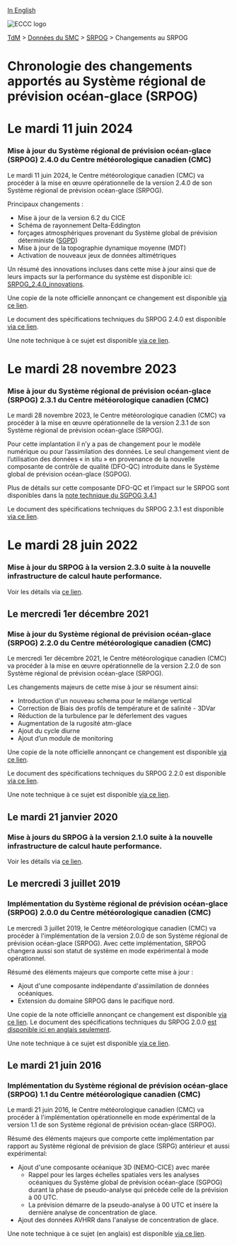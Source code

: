 [In English](changelog_riops_en.md)

![ECCC logo](../../img_eccc-logo.png)

[TdM](../../readme_fr.md) > [Données du SMC](../readme_fr.md) > [SRPOG](readme_riops_fr.md) > Changements au SRPOG

# Chronologie des changements apportés au Système régional de prévision océan-glace (SRPOG)

# Le mardi 11 juin 2024

### Mise à jour du Système régional de prévision océan-glace (SRPOG) 2.4.0 du Centre météorologique canadien (CMC)

Le mardi 11 juin 2024, le Centre météorologique canadien (CMC) va procéder à la mise en œuvre opérationnelle de la version 2.4.0 de son Système régional de prévision océan-glace (SRPOG).

Principaux changements :
* Mise à jour de la version 6.2 du CICE 
* Schéma de rayonnement Delta-Eddington 
* forçages atmosphériques provenant du Système global de prévision déterministe ([SGPD](../nwp_gdps/readme_gdps_en.md)) 
* Mise à jour de la topographie dynamique moyenne (MDT)
* Activation de nouveaux jeux de données altimétriques 

Un résumé des innovations incluses dans cette mise à jour ainsi que de leurs impacts sur la performance du système est disponible ici: [SRPOG_2.4.0_innovations](https://collaboration.cmc.ec.gc.ca/cmc/cmoi/product_guide/docs/fact_sheets/factsheet_riops-240_f.pdf).

Une copie de la note officielle annonçant ce changement est disponible [via ce lien](http://dd.meteo.gc.ca/doc/genots/2024/06/11/NOCN03_CWAO_262118___xxxxx).

Le document des spécifications techniques du SRPOG 2.4.0 est disponible [via ce lien](https://collaboration.cmc.ec.gc.ca/cmc/cmoi/product_guide/docs/tech_specifications/tech_specifications_RIOPS_2.4.0_f.pdf).

Une note technique à ce sujet est disponible [via ce lien](https://collaboration.cmc.ec.gc.ca/cmc/cmoi/product_guide/docs/tech_notes/technote_riops-240_f.pdf).


# Le mardi 28 novembre 2023

### Mise à jour du Système régional de prévision océan-glace (SRPOG) 2.3.1 du Centre météorologique canadien (CMC)

Le mardi 28 novembre 2023, le Centre météorologique canadien (CMC) va procéder à la mise en œuvre opérationnelle de la version 2.3.1 de son Système régional de prévision océan-glace (SRPOG).

Pour cette implantation il n’y a pas de changement pour le modèle numérique ou pour l’assimilation des données. Le seul changement vient de l’utilisation des données « in situ » en provenance de la nouvelle composante de contrôle de qualité (DFO-QC) introduite dans le Système global de prévision océan-glace (SGPOG).

Plus de détails sur cette composante DFO-QC et l’impact sur le SRPOG sont disponibles dans la [note technique du SGPOG 3.4.1](https://collaboration.cmc.ec.gc.ca/cmc/cmoi/product_guide/docs/tech_notes/technote_giops-341_f.pdf)

Le document des spécifications techniques du SRPOG 2.3.1 est disponible [via ce lien](https://collaboration.cmc.ec.gc.ca/cmc/cmoi/product_guide/docs/tech_specifications/tech_specifications_RIOPS_2.3.1_f.pdf).

# Le mardi 28 juin 2022

### Mise à jour du SRPOG à la version 2.3.0 suite à la nouvelle infrastructure de calcul haute performance. 

Voir les détails via [ce lien](../changelog_multisystems_fr.md).

## Le mercredi 1er décembre 2021

### Mise à jour du Système régional de prévision océan-glace (SRPOG) 2.2.0 du Centre météorologique canadien (CMC)

Le mercredi 1er décembre 2021, le Centre météorologique canadien (CMC) va procéder à la mise en œuvre opérationnelle de la version 2.2.0 de son Système régional de prévision océan-glace (SRPOG).

Les changements majeurs de cette mise à jour se résument ainsi:

* Introduction d'un nouveau schema pour le mélange vertical 
* Correction de Biais des profils de température et de salinité - 3DVar
* Réduction de la turbulence par le déferlement des vagues 
* Augmentation de la rugosité atm-glace
* Ajout du cycle diurne 
* Ajout d’un module de monitoring


Une copie de la note officielle annonçant ce changement est disponible [via ce lien](http://dd.meteo.gc.ca/doc/genots/2021/11/26/NOCN03_CWAO_262118___50159).

Le document des spécifications techniques du SRPOG 2.2.0 est disponible [via ce lien](https://collaboration.cmc.ec.gc.ca/cmc/cmoi/product_guide/docs/tech_specifications/tech_specifications_RIOPS_2.2.0_f.pdf).

Une note technique à ce sujet est disponible [via ce lien](https://collaboration.cmc.ec.gc.ca/cmc/cmoi/product_guide/docs/tech_notes/technote_riops-220_f.pdf).


## Le mardi 21 janvier 2020

### Mise à jours du SRPOG à la version 2.1.0 suite à la nouvelle infrastructure de calcul haute performance. 

Voir les détails via [ce lien](../changelog_multisystems_fr.md).

## Le mercredi 3 juillet 2019

### Implémentation du Système régional de prévision océan-glace (SRPOG) 2.0.0 du Centre météorologique canadien (CMC)

Le mercredi 3 juillet 2019, le Centre météorologique canadien (CMC) va procéder à l'implémentation de la version 2.0.0 de son Système régional de prévision océan-glace (SRPOG). Avec cette implémentation, SRPOG changera aussi son statut de système en mode expérimental à mode opérationnel.

Résumé des éléments majeurs que comporte cette mise à jour :
* Ajout d'une composante indépendante d'assimilation de données océaniques.
* Extension du domaine SRPOG dans le pacifique nord.

Une copie de la note officielle annonçant ce changement est disponible [via ce lien](https://dd.meteo.gc.ca/doc/genots/2019/06/28/NOCN03_CWAO_281850___63233).
Le document des spécifications techniques du SRPOG 2.0.0 [est disponible ici en anglais seulement](https://collaboration.cmc.ec.gc.ca/cmc/CMOI/product_guide/docs/tech_specifications/tech_specifications_RIOPS_2.0.0_e.pdf).

Une note technique à ce sujet est disponible [via ce lien](https://collaboration.cmc.ec.gc.ca/cmc/CMOI/product_guide/docs/tech_notes/technote_riops-200_f.pdf).

## Le mardi 21 juin 2016
### Implémentation du Système régional de prévision océan-glace (SRPOG) 1.1 du Centre météorologique canadien (CMC)

Le mardi 21 juin 2016, le Centre météorologique canadien (CMC) va procéder à l'implémentation opérationnelle en mode expérimental de la version 1.1 de son Système régional de prévision océan-glace (SRPOG).

Résumé des éléments majeurs que comporte cette implémentation par rapport au Système régional de prévision de glace (SRPG) antérieur et aussi expérimental:

* Ajout d'une composante océanique 3D (NEMO-CICE) avec marée
    * Rappel pour les larges échelles spatiales vers les analyses océaniques du Système global de prévision océan-glace (SGPOG) durant la phase de pseudo-analyse qui précède celle de la prévision à 00 UTC.
    * La prévision démarre de la pseudo-analyse à 00 UTC et insére la dernière analyse de concentration de glace.
* Ajout des données AVHRR dans l'analyse de concentration de glace.

Une note technique à ce sujet (en anglais) est disponible [via ce lien](https://collaboration.cmc.ec.gc.ca/cmc/CMOI/product_guide/docs/tech_notes/technote_riops-110_e.pdf).
